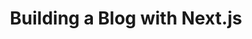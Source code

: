 ---
title: Building a Blog with Next.js
link: https://css-tricks.com/building-a-blog-with-next-js
---